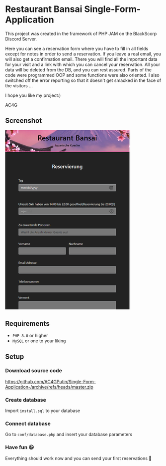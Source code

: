 # Restaurant Bansai Single-Form-Application






This project was created in the framework of PHP JAM on the BlackScorp Discord Server.

Here you can see a reservation form where you have to fill in all fields except 
for notes in order to send a reservation. If you leave a real email, you will also 
get a confirmation email. There you will find all the important data for your visit 
and a link with which you can cancel your reservation. All your data will be deleted 
from the DB, and you can rest assured. Parts of the code were programmed OOP and some
functions were also oriented. 
I also switched off the error reporting so that it doesn't get smacked in the face of 
the visitors ...

I hope you like my project:)

AC4G

## Screenshot

<img src="assets/images/Screenshot%202021-09-14%20220621.png" width="400px"/>

## Requirements

- ```PHP 8.0``` or higher
- ```MySQL``` or one to your liking

## Setup

### Download source code


https://github.com/AC4GPutin/Single-Form-Application-/archive/refs/heads/master.zip


### Create database

Import ```install.sql``` to your database

### Connect database

Go to ```conf/database.php``` and insert your database parameters

### Have fun :smiley:

Everything should work now and you can send your first reservations :tada:
